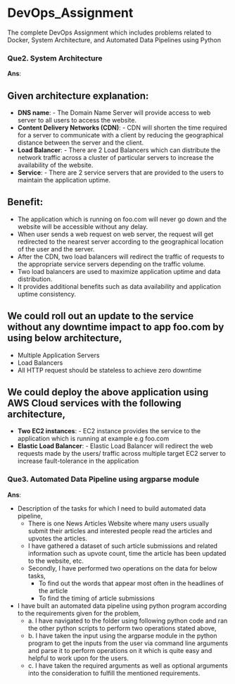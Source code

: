 # DevOps_Assignment
The complete DevOps Assignment which includes problems related to Docker, System Architecture, and Automated Data Pipelines using Python

### Que2. System Architecture 
**Ans**: 
 
## Given architecture explanation:
-	**DNS name**: - The Domain Name Server will provide access to web server to all users to access the website.
- **Content Delivery Networks (CDN)**: - CDN will shorten the time required for a server to communicate with a client by reducing the geographical distance between the server and the client.
-	**Load Balancer**: - There are 2 Load Balancers which can distribute the network traffic across a cluster of particular servers to increase the availability of the website.
-	**Service**: - There are 2 service servers that are provided to the users to maintain the application uptime.

## Benefit:
- The application which is running on foo.com will never go down and the website will be accessible without any delay.
- When user sends a web request on web server, the request will get redirected to the nearest server according to the geographical location of the user and the server.
- After the CDN, two load balancers will redirect the traffic of requests to the appropriate service servers depending on the traffic volume.
- Two load balancers are used to maximize application uptime and data distribution.
- It provides additional benefits such as data availability and application uptime consistency.

## We could roll out an update to the service without any downtime impact to app foo.com by using below architecture,
- Multiple Application Servers
- Load Balancers
- All HTTP request should be stateless to achieve zero downtime

## We could deploy the above application using AWS Cloud services with the following architecture,
- **Two EC2 instances**: - EC2 instance provides the service to the application which is running at example e.g foo.com
- **Elastic Load Balancer**: - Elastic Load Balancer will redirect the web requests made by the users/ traffic across multiple target EC2 server to increase fault-tolerance in the application

### Que3. Automated Data Pipeline using argparse module
**Ans**:
- Description of the tasks for which I need to build automated data pipeline,
  - There is one News Articles Website where many users usually submit their articles and interested people read the articles and upvotes the articles.
  - I have gathered a dataset of such article submissions and related information such as upvote count, time the article has been updated to the website, etc.
  - Secondly, I have performed two operations on the data for below tasks,
    - To find out the words that appear most often in the headlines of the article
    - To find the timing of article submissions
- I have built an automated data pipeline using python program according to the requirements given for the problem,
  - a.	I have navigated to the folder using following python code and ran the other python scripts to perform two operations stated above,
  - b.	I have taken the input using the argparse module in the python program to get the inputs from the user via command line arguments and parse it to perform        operations on it which is quite easy and helpful to work upon for the users.
  - c.	I have taken the required arguments as well as optional arguments into the consideration to fulfill the mentioned requirements.
